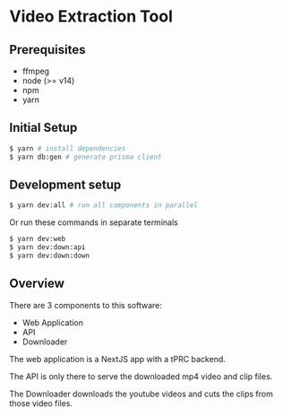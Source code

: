 # Video Extraction Tool

## Prerequisites
- ffmpeg
- node (>= v14)
- npm
- yarn

## Initial Setup
```bash
$ yarn # install dependencies
$ yarn db:gen # generate prisma client
```

## Development setup
```bash
$ yarn dev:all # run all components in parallel
```

Or run these commands in separate terminals
```bash
$ yarn dev:web
$ yarn dev:down:api
$ yarn dev:down:down
```

## Overview
There are 3 components to this software:
- Web Application
- API
- Downloader

The web application is a NextJS app with a tPRC backend.

The API is only there to serve the downloaded mp4 video and clip files.

The Downloader downloads the youtube videos and cuts the clips from
those video files.